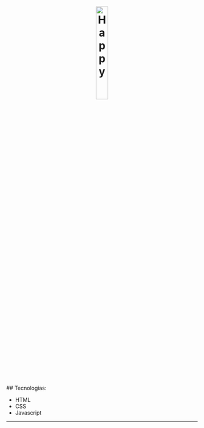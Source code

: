 <h1 align="center">
    <img title="Happy" src="./public/imagens/git-logo.png" width="25%">
</h1>
## Tecnologias:

- HTML<br>
- CSS<br>
- Javascript<br>

<hr>


